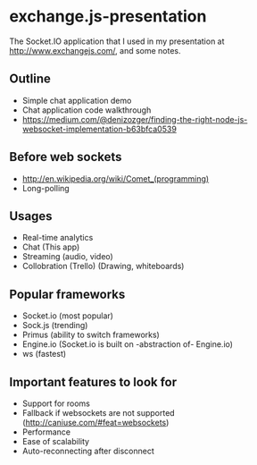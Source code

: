 exchange.js-presentation
========================

The Socket.IO application that I used in my presentation at http://www.exchangejs.com/, and some notes.

## Outline
- Simple chat application demo
- Chat application code walkthrough
- https://medium.com/@denizozger/finding-the-right-node-js-websocket-implementation-b63bfca0539

## Before web sockets
- http://en.wikipedia.org/wiki/Comet_(programming)
- Long-polling

## Usages
- Real-time analytics 
- Chat (This app)
- Streaming (audio, video)
- Collobration (Trello) (Drawing, whiteboards)

## Popular frameworks
- Socket.io (most popular)
- Sock.js (trending)
- Primus (ability to switch frameworks)
- Engine.io (Socket.io is built on -abstraction of- Engine.io)
- ws (fastest)

## Important features to look for
- Support for rooms
- Fallback if websockets are not supported (http://caniuse.com/#feat=websockets)
- Performance
- Ease of scalability
- Auto-reconnecting after disconnect


